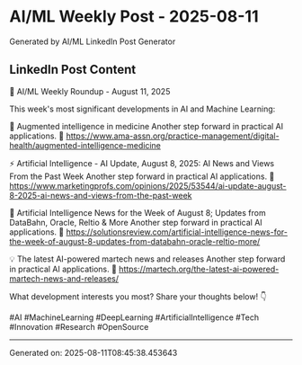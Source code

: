# AI/ML Weekly Post - 2025-08-11

Generated by AI/ML LinkedIn Post Generator

## LinkedIn Post Content

🚀 AI/ML Weekly Roundup - August 11, 2025

This week's most significant developments in AI and Machine Learning:

🧠 Augmented intelligence in medicine
   Another step forward in practical AI applications.
   🔗 https://www.ama-assn.org/practice-management/digital-health/augmented-intelligence-medicine

⚡ Artificial Intelligence - AI Update, August 8, 2025: AI News and Views From the Past Week
   Another step forward in practical AI applications.
   🔗 https://www.marketingprofs.com/opinions/2025/53544/ai-update-august-8-2025-ai-news-and-views-from-the-past-week

🔬 Artificial Intelligence News for the Week of August 8; Updates from DataBahn, Oracle, Reltio & More
   Another step forward in practical AI applications.
   🔗 https://solutionsreview.com/artificial-intelligence-news-for-the-week-of-august-8-updates-from-databahn-oracle-reltio-more/

💡 The latest AI-powered martech news and releases
   Another step forward in practical AI applications.
   🔗 https://martech.org/the-latest-ai-powered-martech-news-and-releases/

What development interests you most? Share your thoughts below! 👇

#AI #MachineLearning #DeepLearning #ArtificialIntelligence #Tech #Innovation #Research #OpenSource

---
Generated on: 2025-08-11T08:45:38.453643
